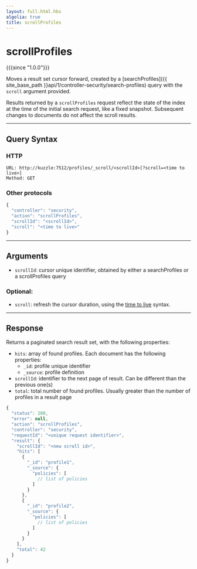 ```yaml
---
layout: full.html.hbs
algolia: true
title: scrollProfiles
---
```


# scrollProfiles

{{{since "1.0.0"}}}

Moves a result set cursor forward, created by a [searchProfiles]({{ site_base_path }}api/1/controller-security/search-profiles) query with the `scroll` argument provided.

Results returned by a `scrollProfiles` request reflect the state of the index at the time of the initial search request, like a fixed snapshot. Subsequent changes to documents do not affect the scroll results.

---

## Query Syntax

### HTTP

```http
URL: http://kuzzle:7512/profiles/_scroll/<scrollId>[?scroll=<time to live>]
Method: GET
```

### Other protocols

```js
{
  "controller": "security",
  "action": "scrollProfiles",
  "scrollId": "<scrollId>",
  "scroll": "<time to live>"
}
```

---

## Arguments

* `scrollId`: cursor unique identifier, obtained by either a searchProfiles or a scrollProfiles query

### Optional:

* `scroll`: refresh the cursor duration, using the [time to live](https://www.elastic.co/guide/en/elasticsearch/reference/5.6/common-options.html#time-units) syntax.

---

## Response

Returns a paginated search result set, with the following properties:

* `hits`: array of found profiles. Each document has the following properties:
  * `_id`: profile unique identifier
  * `_source`: profile definition
* `scrollId`: identifier to the next page of result. Can be different than the previous one(s)
* `total`: total number of found profiles. Usually greater than the number of profiles in a result page

```javascript
{
  "status": 200,
  "error": null,
  "action": "scrollProfiles",
  "controller": "security",
  "requestId": "<unique request identifier>",
  "result": {
    "scrollId": "<new scroll id>",
    "hits": [
      {
        "_id": "profile1",
        "_source": {
          "policies": [
            // list of policies
          ]
        }
      },
      {
        "_id": "profile2",
        "_source": {
          "policies": [
            // list of policies
          ]
        }
      }
    ],
    "total": 42
  }
}
```
